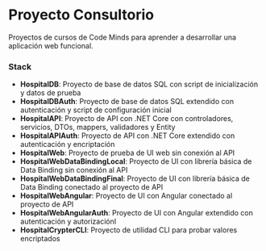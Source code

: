 # Proyecto Consultorio
Proyectos de cursos de Code Minds para aprender a desarrollar una aplicación web funcional.

### Stack
* **HospitalDB**: Proyecto de base de datos SQL con script de inicialización y datos de prueba
* **HospitalDBAuth**: Proyecto de base de datos SQL extendido con autenticación y script de configuración inicial
* **HospitalAPI**: Proyecto de API con .NET Core con controladores, servicios, DTOs, mappers, validadores y Entity
* **HospitalAPIAuth**: Proyecto de API con .NET Core extendido con autenticación y encriptación
* **HospitalWeb**: Proyecto de prueba de UI web sin conexión al API
* **HospitalWebDataBindingLocal**: Proyecto de UI con librería básica de Data Binding sin conexión al API
* **HospitalWebDataBindingFinal**: Proyecto de UI con librería básica de Data Binding conectado al proyecto de API
* **HospitalWebAngular**: Proyecto de UI con Angular conectado al proyecto de API 
* **HospitalWebAngularAuth**: Proyecto de UI con Angular extendido con autenticación y autorizaciónI 
* **HospitalCrypterCLI**: Proyecto de utilidad CLI para probar valores encriptados 
